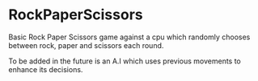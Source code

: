 # RockPaperScissors

Basic Rock Paper Scissors game against a cpu which randomly chooses between rock, paper and scissors each round.

To be added in the future is an A.I which uses previous movements to enhance its decisions.
